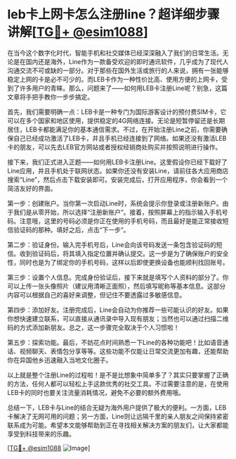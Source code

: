 # leb卡上网卡怎么注册line？超详细步骤讲解[[TG💪+ @esim1088](https://t.me/s/esim1088)]

在当今这个数字化时代，智能手机和社交媒体已经深深融入了我们的日常生活。无论是在国内还是海外，Line作为一款备受欢迎的即时通讯软件，几乎成为了现代人沟通交流不可或缺的一部分。对于那些在国外生活或旅行的人来说，拥有一张能够稳定上网的卡是必不可少的。而LEB卡作为一种性价比高、使用方便的上网卡，受到了许多用户的青睐。那么，问题来了——如何用LEB卡注册Line呢？别急，这篇文章将手把手教你一步步搞定。

首先，我们需要明确一点：LEB卡是一种专门为国际游客设计的预付费SIM卡，它可以在多个国家和地区使用，提供稳定的4G网络连接。无论是短暂停留还是长期居住，LEB卡都能满足你的基本通信需求。不过，在开始注册Line之前，你需要确保自己已经成功激活了LEB卡，并且手机已经连接到了网络。如果还没有激活LEB卡的朋友，可以先去LEB官方网站或者授权经销商处购买并按照说明进行操作。

接下来，我们正式进入正题——如何用LEB卡注册Line。这里假设你已经下载好了Line应用，并且手机处于联网状态。如果你还没有安装Line，请前往各大应用商店搜索“Line”，然后点击下载安装即可。安装完成后，打开应用程序，你会看到一个简洁友好的界面。

第一步：创建账户。当你第一次启动Line时，系统会提示你登录或注册新账户。由于我们是从零开始，所以选择“注册新账户”。接着，按照屏幕上的指示输入手机号码。注意哦，这里的号码必须是你正在使用的手机号码，而且最好是能正常接收短信验证码的那种。填好之后，点击“下一步”。

第二步：验证身份。输入完手机号后，Line会向该号码发送一条包含验证码的短信。收到验证码后，将其填入指定位置并确认提交。这一步是为了确保账户的安全性，同时也是为了绑定你的手机号码，这样以后即使更换设备也能顺利找回账号。

第三步：设置个人信息。完成身份验证后，接下来就是填写个人资料的部分了。你可以上传一张头像照片（建议用清晰正面照），然后填写昵称等基本信息。这部分内容可以根据自己的喜好来调整，但记住不要透露过多敏感信息。

第四步：添加好友。注册完成后，Line会自动为你推荐一些可能认识的好友。如果你想快速建立联系，可以直接从通讯录中导入现有朋友；当然也可以通过扫描二维码的方式添加新朋友。总之，这一步骤完全取决于个人习惯啦！

第五步：探索功能。最后，不妨花点时间熟悉一下Line的各种功能吧！比如语音通话、视频聊天、表情包分享等等。这些功能不仅能让日常交流更加有趣，还能帮助你在异国他乡迅速融入当地文化圈子。

以上就是整个注册Line的过程啦！是不是比想象中简单多了？其实只要掌握了正确的方法，任何人都可以轻松上手这款优秀的社交工具。不过需要注意的是，在使用LEB卡的同时也要关注流量消耗情况，避免不必要的额外费用哦。

总结一下，LEB卡与Line的结合无疑为海外用户提供了极大的便利。一方面，LEB卡解决了无网可用的问题；另一方面，Line则让远隔千里的亲人朋友之间保持紧密联系成为可能。希望本文能够帮助到正在寻找相关解决方案的朋友们，让大家都能享受到科技带来的乐趣。

[[TG💪+ @esim1088](https://t.me/s/esim1088) ![Image](https://i.postimg.cc/4NQfJmqS/Snipaste-2025-05-13-00-14-12.png)]
